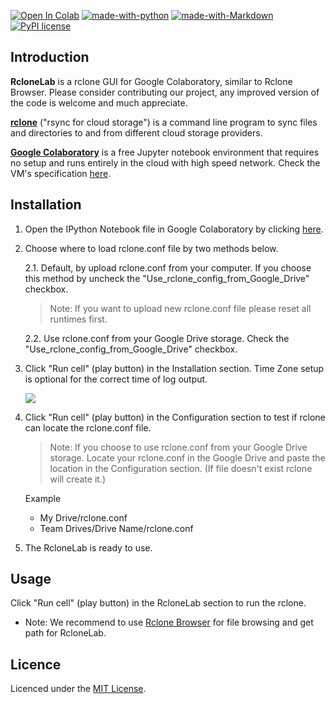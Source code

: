 [![Open In Colab](https://colab.research.google.com/assets/colab-badge.svg)](https://colab.research.google.com/github/MinorMole/RcloneLab/blob/master/RcloneLab.ipynb)
[![made-with-python](https://img.shields.io/badge/Made%20with-Python-1f425f.svg)](https://www.python.org/)
[![made-with-Markdown](https://img.shields.io/badge/Made%20with-Markdown-1f425f.svg)](http://commonmark.org)
[![PyPI license](https://img.shields.io/pypi/l/ansicolortags.svg)](https://github.com/MinorMole/RcloneLab/blob/master/LICENSE)

## Introduction

**RcloneLab** is a rclone GUI for Google Colaboratory, similar to Rclone Browser. Please consider contributing our project, any improved version of the code is welcome and much appreciate.

[**rclone**](https://rclone.org/) ("rsync for cloud storage") is a command line program to sync files and directories to and from different cloud storage providers.

[**Google Colaboratory**](https://colab.research.google.com/) is a free Jupyter notebook environment that requires no setup and runs entirely in the cloud with high speed network. Check the VM's specification [here](https://github.com/MinorMole/RcloneLab/tree/master/VM's%20specification).

## Installation

1. Open the IPython Notebook file in Google Colaboratory by clicking [here](https://colab.research.google.com/github/MinorMole/RcloneLab/blob/master/RcloneLab.ipynb).
  
2. Choose where to load rclone.conf file by two methods below.

    2.1. Default, by upload rclone.conf from your computer. If you choose this method by uncheck the "Use_rclone_config_from_Google_Drive" checkbox.
    
    > Note: If you want to upload new rclone.conf file please reset all runtimes first.

    2.2. Use rclone.conf from your Google Drive storage. Check the "Use_rclone_config_from_Google_Drive" checkbox.
    
2. Click "Run cell" (play button) in the Installation section. Time Zone setup is optional for the correct time of log output.

    ![](https://github.com/MinorMole/RcloneLab/raw/master/docs/01.png)
  
4. Click "Run cell" (play button) in the Configuration section to test if rclone can locate the rclone.conf file.

    > Note: If you choose to use rclone.conf from your Google Drive storage. Locate your rclone.conf in the Google Drive and paste the location in the Configuration section. (If file doesn't exist rclone will create it.)
    
    Example
    - My Drive/rclone.conf
    - Team Drives/Drive Name/rclone.conf

5. The RcloneLab is ready to use.

## Usage

Click "Run cell" (play button) in the RcloneLab section to run the rclone.

- Note: We recommend to use [Rclone Browser](https://github.com/DinCahill/RcloneBrowser) for file browsing and get path for RcloneLab.

## Licence

Licenced under the [MIT License](https://github.com/MinorMole/RcloneLab/blob/master/LICENSE).
